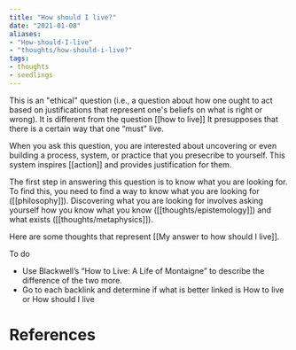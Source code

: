 ```yaml
---
title: "How should I live?"
date: "2021-01-08"
aliases:
- "How-should-I-live"
- "thoughts/how-should-i-live?"
tags:
- thoughts
- seedlings
---
```

This is an "ethical" question (i.e., a question about how one ought to act based on justifications that represent one's beliefs on what is right or wrong). It is different from the question [[how to live]] It presupposes that there is a certain way that one “must” live.

When you ask this question, you are interested about uncovering or even building a process, system, or practice that you presecribe to yourself. This system inspires [[action]] and provides justification for them.

The first step in answering this question is to know what you are looking for. To find this, you need to find a way to know what you are looking for ([[philosophy]]). Discovering what you are looking for involves asking yourself how you know what you know ([[thoughts/epistemology]]) and what exists ([[thoughts/metaphysics]]).

Here are some thoughts that represent [[My answer to how should I live]].

To do

- Use Blackwell’s “How to Live: A Life of Montaigne” to describe the difference of the two more.
- Go to each backlink and determine if what is better linked is How to live or How should I live

# References